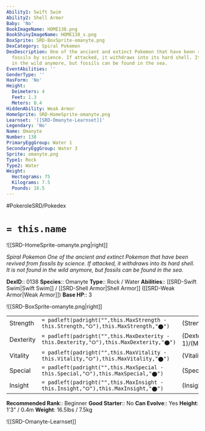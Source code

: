 ```yaml
---
Ability1: Swift Swim
Ability2: Shell Armor
Baby: 'No'
BookImageName: HOME138.png
BookShinyImageName: HOME138_s.png
BoxSprite: SRD-BoxSprite-omanyte.png
DexCategory: Spiral Pokemon
DexDescription: One of the ancient and extinct Pokemon that have been revived from
  fossils by science. If attacked, it withdraws into its hard shell. It is not found
  in the wild anymore, but fossils can be found in the sea.
EventAbilities: ''
GenderType: ''
HasForm: 'No'
Height:
  Deimeters: 4
  Feet: 1.3
  Meters: 0.4
HiddenAbility: Weak Armor
HomeSprite: SRD-HomeSprite-omanyte.png
Learnset: '[[SRD-Omanyte-Learnset]]'
Legendary: 'No'
Name: Omanyte
Number: 138
PrimaryEggGroup: Water 1
SecondaryEggGroup: Water 3
Sprite: omanyte.png
Type1: Rock
Type2: Water
Weight:
  Hectograms: 75
  Kilograms: 7.5
  Pounds: 16.5
---
```


#PokeroleSRD/Pokedex

# `= this.name`

![[SRD-HomeSprite-omanyte.png|right]]

*Spiral Pokemon*
*One of the ancient and extinct Pokemon that have been revived from fossils by science. If attacked, it withdraws into its hard shell. It is not found in the wild anymore, but fossils can be found in the sea.*

**DexID**:: 0138
**Species**:: Omanyte
**Type**:: Rock / Water
**Abilities**:: [[SRD-Swift Swim|Swift Swim]] / [[SRD-Shell Armor|Shell Armor]] ([[SRD-Weak Armor|Weak Armor]])
**Base HP**:: 3

![[SRD-BoxSprite-omanyte.png|right]]

|           |                                                                                        |                                          |
| --------- | -------------------------------------------------------------------------------------- | ---------------------------------------- |
| Strength  | `= padleft(padright("",this.MaxStrength - this.Strength,"⭘"),this.MaxStrength,"⬤")`    | (Strength::1)/(MaxStrength::3)   |
| Dexterity | `= padleft(padright("",this.MaxDexterity - this.Dexterity,"⭘"),this.MaxDexterity,"⬤")` | (Dexterity:: 1)/(MaxDexterity::3) |
| Vitality  | `= padleft(padright("",this.MaxVitality - this.Vitality,"⭘"),this.MaxVitality,"⬤")`    | (Vitality::3)/(MaxVitality::6)   |
| Special   | `= padleft(padright("",this.MaxSpecial - this.Special,"⭘"),this.MaxSpecial,"⬤")`       | (Special::2)/(MaxSpecial::5)     |
| Insight   | `= padleft(padright("",this.MaxInsight - this.Insight,"⭘"),this.MaxInsight,"⬤")`       | (Insight::2)/(MaxInsight::4)     |

**Recommended Rank**:: Beginner
**Good Starter**:: No
**Can Evolve**:: Yes
**Height**: 1'3" / 0.4m
**Weight**: 16.5lbs / 7.5kg

![[SRD-Omanyte-Learnset]]